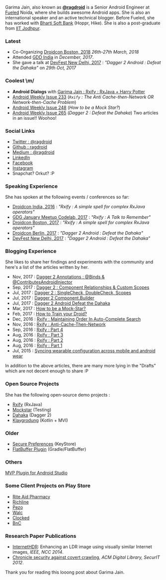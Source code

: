Garima Jain, also known as [**@ragdroid**](https://twitter.com/ragdroid) is a Senior Android Engineer at [Fueled](https://fueled.com/) Noida, where she builds awesome Android apps. She is also an international speaker and an active technical blogger. Before Fueled, she has worked with [Bharti Soft Bank](https://www.crunchbase.com/organization/bsb) (Hoppr, Hike). She is also a post-graduate from [IIT Jodhpur](http://iitj.ac.in/).

### Latest 
 - Co-Organizing [Droidcon Boston, 2018](http://www.droidcon-boston.com/) *26th-27th March, 2018* 
 - Attended [GDD India](https://developers.google.com/events/gdd-india/) in *December, 2017*.
 - She gave a talk at [DevFest New Delhi, 2017](https://www.meetup.com/GDGNewDelhi/events/243302149/) : *"Dagger 2 Android : Defeat the Dahaka"* on *29th Oct, 2017*

### Coolest \m/

 - **Android Dialogs** with [Garima Jain : Rxify : RxJava + Harry Potter](https://www.youtube.com/watch?v=5JO7Q6HO52w)
 - [Android Weekly Issue 233](http://androidweekly.net/issues/issue-233) (*`Rxify` : The Anti Cache-then-Network OR Network-then-Cache Problem*)
 - [Android Weekly Issue 248](http://androidweekly.net/issues/issue-248) (*How to be a Mock Star?*)
 - [Android Weekly Issue 265](http://androidweekly.net/issues/issue-265) (*Dagger 2 : Defeat the Dahaka*) Two articles in an issue!! Woohoo!

### Social Links
 - [Twitter : @ragdroid](https://twitter.com/ragdroid)
 - [Github : ragdroid](https://github.com/ragdroid/)
 - [Medium : @ragdroid](https://medium.com/@ragdroid)
 - [LinkedIn](https://www.linkedin.com/in/ragdroid/)
 - [Facebook](https://www.facebook.com/ragdr0id)
 - [Instagram](https://www.instagram.com/ragdr0id/)
 - Snapchat? Orkut? :P
 
### Speaking Experience

She has spoken at the following events / conferences so far:

 - [Droidcon India, 2016](https://hasgeek.tv/droidconin/droidconin-2016-day-1/1258-rxify-a-simple-spell-for-complex-rxjava-operators) : *"Rxify : A simple spell for complex RxJava operators"*
 - [GDG January Meetup Codelab, 2017](https://github.com/gdgnewdelhi/talks/blob/master/past_talk_titles.md) : *"Rxify : A Talk to Remember"*
 - [Droidcon Boston, 2017](https://academy.realm.io/posts/rxify-rxjava-operators-droid-boston-jain-2017/) : *"Rxify : A simple spell for complex RxJava operators"*
 - [Droidcon Berlin, 2017](https://www.youtube.com/watch?v=iczp_toHxmA) : *"Dagger 2 Android : Defeat the Dahaka"*
 - [DevFest New Delhi, 2017](https://www.meetup.com/GDGNewDelhi/events/243302149/) : *"Dagger 2 Android : Defeat the Dahaka"*
 
### Blogging Experience 

She likes to share her findings and experiments with the community and here's a list of the articles written by her.

 - Nov, 2017 : [Dagger 2 Annotations : @Binds & @ContributesAndroidInjector](https://proandroiddev.com/dagger-2-annotations-binds-contributesandroidinjector-a09e6a57758f)
 - Sep, 2017 : [Dagger 2 : Component Relationships & Custom Scopes](https://proandroiddev.com/dagger-2-component-relationships-custom-scopes-8d7e05e70a37)
 - Jul, 2017 : [Dagger 2 : SingleCheck, DoubleCheck, Scopes](https://proandroiddev.com/dagger-2-check-singlecheck-doublecheck-scopes-4ee48fc31736)
 - Jul, 2017 : [Dagger 2 Component.Builder](https://proandroiddev.com/dagger-2-component-builder-1f2b91237856)
 - Jul, 2017 : [Dagger 2 Android Defeat the Dahaka](https://proandroiddev.com/dagger-2-android-defeat-the-dahaka-b1c542233efc)
 - Mar, 2017 : [How to be a Mock-Star?](https://medium.com/fueled-android/how-to-be-a-mock-star-fc00714d8c2f)
 - Feb, 2017 : [How to Train your Droid?](https://medium.com/@ragdroid/how-to-train-your-droid-1188e39f98be)
 - Dec, 2016 : [Rxify : Maintaining Order In Auto-Complete Search](https://medium.com/fueled-android/rxify-maintaining-order-in-auto-complete-search-d5c46ba26578)
 - Nov, 2016 : [Rxify : Anti-Cache-Then-Network](http://www.andevcon.com/news/rxify-the-anti-cache-then-network-or-network-then-cache-problem)
 - Sep, 2016 : [Rxify : Part 4](https://medium.com/fueled-android/rxify-a-simple-spell-for-complex-rxjava-operators-part-4-eb929d3e2240)
 - Aug, 2016 : [Rxify : Part 3](https://medium.com/fueled-android/rxify-a-simple-spell-for-complex-rxjava-operators-part-3-44e2b3535cce)
 - Aug, 2016 : [Rxify : Part 2](https://medium.com/fueled-android/rxify-a-simple-spell-for-complex-rxjava-operators-part-2-b82b379f5c7f)
 - Aug, 2016 : [Rxify : Part 1](https://medium.com/fueled-android/rxify-a-simple-spell-for-complex-rxjava-operators-part-1-4c31921583c4)
 - Jul, 2015 : [Syncing wearable configuration across mobile and android wear](https://medium.com/fueled-android/syncing-wearable-22136eca6acd)
 
 In addition to the above articles, there are many more lying in the "Drafts" which are not decent enough to share :P

### Open Source Projects

She has the following open-source demo projects :

 - [Rxify](https://github.com/ragdroid/rxify) (RxJava)
 - [Mockstar](https://github.com/ragdroid/mockstar) (Testing)
 - [Dahaka](https://github.com/ragdroid/Dahaka) (Dagger 2)
 - [Klaygrodung](https://github.com/ragdroid/klayground) (Kotlin + MVI)

### Older
 - [Secure Preferences](https://github.com/ophio/secure-preferences) (KeyStore)
 - [FlatBuffer Plugin](https://github.com/ophio/flatbuffer-gradle-plugin) (Gradle/FlatBuffer)


### Others
[MVP Plugin for Android Studio](https://plugins.jetbrains.com/plugin/8341-mvp-generator)

### Some Client Projects on Play Store

 - [Rite Aid Pharmacy](https://play.google.com/store/apps/details?id=com.riteaid.android&hl=en)
 - [Richline](https://play.google.com/store/apps/details?id=com.richline.ela&hl=en)
 - [Pezo](https://play.google.com/store/apps/details?id=com.fueled.pezo&hl=en)
 - [Walc](https://play.google.com/store/apps/details?id=com.walcinc.walc&hl=en)
 - [Clocked](https://play.google.com/store/apps/details?id=com.fueled.clocked)
 - [BnC](https://play.google.com/store/apps/developer?id=Barnes+%26+Noble+College&hl=en)
 
 ### Research Paper Publications
  - [InternetHDR](http://ieeexplore.ieee.org/document/6811307/?reload=true&lipi=urn:li:page:d_flagship3_profile_view_base;GKgou9lJTrmcWCpOBEeTJw%3D%3D): Enhancing an LDR image using visually similar Internet images, *IEEE, NCC 2014*.
  - [Chronicle security against covert crawling](https://dl.acm.org/citation.cfm?id=2490434&lipi=urn%253Ali%253Apage%253Ad_flagship3_profile_view_base%253BGKgou9lJTrmcWCpOBEeTJw%253D%253D), *ACM Digital Library, SecurIT 2012*.
 
 Thank you for reading this looong post about Garima Jain.


